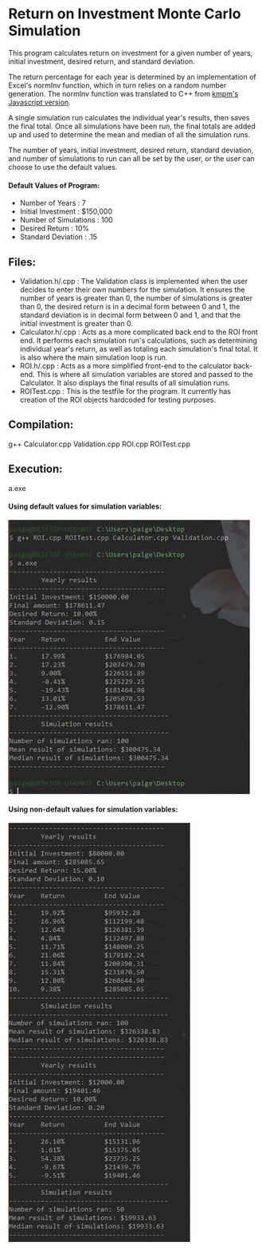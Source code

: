# Return on Investment Monte Carlo Simulation

This program calculates return on investment for a given number of years, initial investment, desired return, and standard deviation. 

The return percentage for each year is determined by an implementation of Excel's normInv function, which in turn relies on a random number generation. The normInv function was translated to C++ from [kmpm's Javascript version](https://gist.github.com/kmpm/1211922/6b7fcd0155b23c3dc71e6f4969f2c48785371292). 

A single simulation run calculates the individual year's results, then saves the final total. Once all simulations have been run, the final totals are added up and used to determine the mean and median of all the simulation runs. 

The number of years, initial investment, desired return, standard deviation, and number of simulations to run can all be set by the user, or the user can choose to use the default values.

#### Default Values of Program:
+ Number of Years       : 7
+ Initial Investment    : $150,000
+ Number of Simulations : 100
+ Desired Return        : 10%
+ Standard Deviation    : .15

## Files:
+ Validation.h/.cpp : The Validation class is implemented when the user decides to enter their own numbers for the simulation. It ensures the number of years is greater than 0, the number of simulations is greater than 0, the desired return is in a decimal form between 0 and 1, the standard deviation is in decimal form between 0 and 1, and that the initial investment is greater than 0.
+ Calculator.h/.cpp : Acts as a more complicated back end to the ROI front end. It performs each simulation run's calculations, such as determining individual year's return, as well as totaling each simulation's final total. It is also where the main simulation loop is run.
+ ROI.h/.cpp : Acts as a more simplified front-end to the calculator back-end. This is where all simulation variables are stored and passed to the Calculator. It also displays the final results of all simulation runs. 
+ ROITest.cpp : This is the testfile for the program. It currently has creation of the ROI objects hardcoded for testing purposes. 

## Compilation:
g++ Calculator.cpp Validation.cpp ROI.cpp ROITest.cpp

## Execution:
a.exe

#### Using default values for simulation variables:
![alt text](https://github.com/NotQuiteHeroes/Resources/blob/master/ScreenShots/simulationROICalculator.JPG "Default values")

#### Using non-default values for simulation variables:
![alt text](https://github.com/NotQuiteHeroes/Resources/blob/master/ScreenShots/simulationROICalculator2.JPG "Non-default values")
